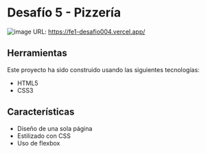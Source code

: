 # Desafío 5 - Pizzería
![image](https://github.com/laurasmendozad/Front-End/assets/58611097/34a7d164-3e5a-4695-a677-0ca47254d536)
URL: https://fe1-desafio004.vercel.app/

## Herramientas
Este proyecto ha sido construido usando las siguientes tecnologías:
- HTML5
- CSS3

## Características
- Diseño de una sola página
- Estilizado con CSS
- Uso de flexbox
